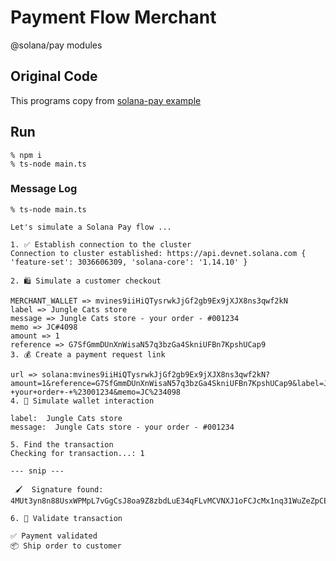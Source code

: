 # Payment Flow Merchant
@solana/pay modules

## Original Code
This programs copy from [solana-pay example](https://github.com/solana-labs/solana-pay/tree/master/core)

## Run
```
% npm i
% ts-node main.ts
```

### Message Log
```
% ts-node main.ts

Let's simulate a Solana Pay flow ... 

1. ✅ Establish connection to the cluster
Connection to cluster established: https://api.devnet.solana.com { 'feature-set': 3036606309, 'solana-core': '1.14.10' }

2. 🛍 Simulate a customer checkout 

MERCHANT_WALLET => mvines9iiHiQTysrwkJjGf2gb9Ex9jXJX8ns3qwf2kN
label => Jungle Cats store
message => Jungle Cats store - your order - #001234
memo => JC#4098
amount => 1
reference => G7SfGmmDUnXnWisaN57q3bzGa4SkniUFBn7KpshUCap9
3. 💰 Create a payment request link 

url => solana:mvines9iiHiQTysrwkJjGf2gb9Ex9jXJX8ns3qwf2kN?amount=1&reference=G7SfGmmDUnXnWisaN57q3bzGa4SkniUFBn7KpshUCap9&label=Jungle+Cats+store&message=Jungle+Cats+store+-+your+order+-+%23001234&memo=JC%234098
4. 🔐 Simulate wallet interaction 

label:  Jungle Cats store
message:  Jungle Cats store - your order - #001234

5. Find the transaction
Checking for transaction...: 1

--- snip ---

 🖌  Signature found:  4MUt3yn8n88UsxWPMpL7vGgCsJ8oa9Z8zbdLuE34qFLvMCVNXJ1oFCJcMx1nq31WuZeZpCE49p1CKcGFTTjVTBgv

6. 🔗 Validate transaction 

✅ Payment validated
📦 Ship order to customer
```